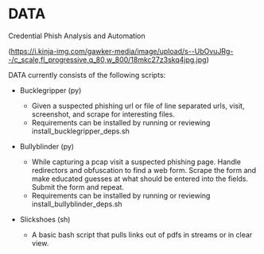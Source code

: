 # DATA
Credential Phish Analysis and Automation

(https://i.kinja-img.com/gawker-media/image/upload/s--UbOvuJRg--/c_scale,fl_progressive,q_80,w_800/18mkc27z3skq4jpg.jpg)

DATA currently consists of the following scripts:

- Bucklegripper (py)
  - Given a suspected phishing url or file of line separated urls, visit, screenshot, and scrape for interesting files.
  - Requirements can be installed by running or reviewing install_bucklegripper_deps.sh

- Bullyblinder (py)
  - While capturing a pcap visit a suspected phishing page. Handle redirectors and obfuscation to find a web form. Scrape the form and make educated guesses at what should be entered into the fields. Submit the form and repeat.
  - Requirements can be installed by running or reviewing install_bullyblinder_deps.sh

- Slickshoes (sh)
  - A basic bash script that pulls links out of pdfs in streams or in clear view.
  
